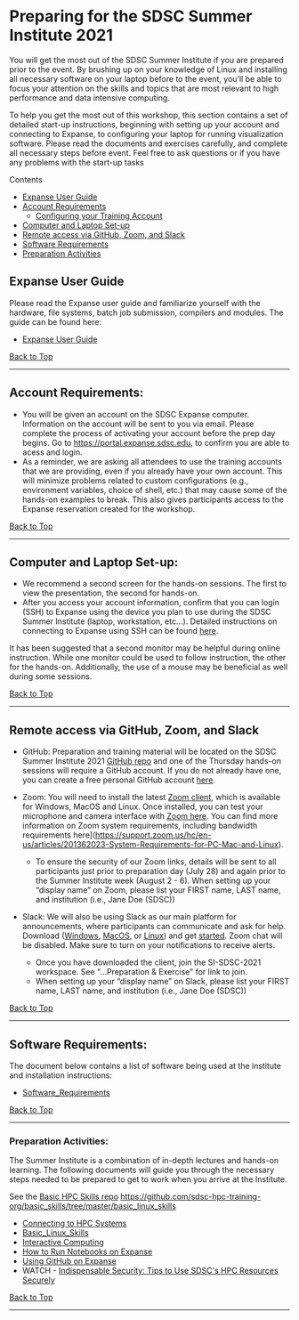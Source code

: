 # Preparing for the SDSC Summer Institute 2021
You will get the most out of the SDSC Summer Institute if you are prepared prior to the event. By brushing up on your knowledge of Linux and installing all necessary software on your laptop before to the event, you’ll be able to focus your attention on the skills and topics that are most relevant to high performance and data intensive computing.

To help you get the most out of this workshop, this section contains a set of detailed start-up instructions, beginning with setting up your account and connecting to Expanse, to configuring your laptop for running visualization software. Please read the documents and exercises carefully, and complete all necessary steps before event. Feel free to ask questions or if you have any problems with the start-up tasks

<a name="top">Contents
* [Expanse User Guide](#expanse-guide)
* [Account Requirements](#accounts)
   * [Configuring your Training Account](https://github.com/sdsc/sdsc-summer-institute-2021/blob/main/0_Preparation/training_account_configurations.md)
* [Computer and Laptop Set-up](#computer-req)
* [Remote access via GitHub, Zoom, and Slack](#remote)
* [Software Requirements](#software)
* [Preparation Activities](#prep-activities)

## Expanse User Guide <a name="expanse-guide"></a>
Please read the Expanse user guide and familiarize yourself with the hardware, file systems, batch job submission, compilers and modules. The guide can be found here:
* [Expanse User Guide](https://www.sdsc.edu/support/user_guides/expanse.html)

[Back to Top](#top)
<hr>

##  Account Requirements: <a name="accounts"></a>
* You will be given an account on the SDSC Expanse computer. Information on the account will be sent to you via email. Please complete the process of activating your account before the prep day begins. Go to https://portal.expanse.sdsc.edu, to confirm you are able to acess and login. 
* As a reminder, we are asking all attendees to use the training accounts that we are providing, even if you already have your own account. This will minimize problems related to custom configurations (e.g., environment variables, choice of shell, etc.) that may cause some of the hands-on examples to break. This also gives participants access to the Expanse reservation created for the workshop.

[Back to Top](#top)
<hr>

 ## Computer and Laptop Set-up: <a name="computer-req"></a>
* We recommend a second screen for the hands-on sessions. The first to view the presentation, the second for hands-on.
* After you access your account information, confirm that you can login (SSH) to Expanse using the device you plan to use during the SDSC Summer Institute (laptop, workstation, etc...).  Detailed instructions on connecting to Expanse using SSH can be found [here](https://github.com/sdsc-hpc-training-org/basic_skills/tree/master/connecting-to-hpc-systems).  

It has been suggested that a second monitor may be helpful during online instruction.  While one monitor could be used to follow instruction, the other for the hands-on.  Additionally, the use of a mouse may be beneficial as well during some sessions.

[Back to Top](#top)
<hr>

##  Remote access via GitHub, Zoom, and Slack <a name="remote"></a>
* GitHub:  Preparation and training material will be located on the SDSC Summer Institute 2021 [GitHub repo](https://github.com/sdsc/sdsc-summer-institute-2021) and one of the Thursday hands-on sessions will require a GitHub account. If you do not already have one, you can create a free personal GitHub account [here](https://docs.github.com/en/github/getting-started-with-github/signing-up-for-github/signing-up-for-a-new-github-account).   

* Zoom: You will need to install the latest [Zoom client](https://zoom.us/download), which is available for Windows, MacOS and Linux. Once installed, you can test your microphone and camera interface with [Zoom here](https://zoom.us/test). You can find more information on Zoom system requirements, including bandwidth requirements here](https://support.zoom.us/hc/en-us/articles/201362023-System-Requirements-for-PC-Mac-and-Linux). 
  * To ensure the security of our Zoom links, details will be sent to all participants just prior to preparation day (July 28) and again prior to the Summer Institute week (August 2 - 6).  When setting up your “display name” on Zoom, please list your FIRST name, LAST name, and institution (i.e., Jane Doe (SDSC)) 

* Slack: We will also be using Slack as our main platform for announcements, where participants can communicate and ask for help. Download ([Windows](https://slack.com/downloads/windows), [MacOS](https://slack.com/downloads/mac), or [Linux](https://slack.com/downloads/linux)) and get [started](https://slack.com/help/articles/218080037-Getting-started-for-new-Slack-users).  Zoom chat will be disabled. Make sure to turn on your notifications to receive alerts.
  * Once you have downloaded the client, join the SI-SDSC-2021 workspace. See "...Preparation & Exercise" for link to join.   
  * When setting up your “display name” on Slack, please list your FIRST name, LAST name, and institution (i.e., Jane Doe (SDSC)) 

[Back to Top](#top)
<hr>

## Software Requirements: <a name="software"></a>
The document below contains a list of software being used at the institute and installation instructions:
* [Software_Requirements](https://github.com/sdsc/sdsc-summer-institute-2021/blob/main/0_Preparation/software_requirements.md)

[Back to Top](#top)
<hr>

### Preparation Activities: <a name="prep-activities"></a>
The Summer Institute is a combination of in-depth lectures and hands-on learning. The following documents will guide you through the necessary steps needed to be prepared to get to work when you arrive at the Institute.

See the [Basic HPC Skills repo](https://github.com/sdsc-hpc-training-org/basic_skills)
https://github.com/sdsc-hpc-training-org/basic_skills/tree/master/basic_linux_skills

* [Connecting to HPC Systems](https://github.com/sdsc-hpc-training-org/hpc-security/blob/master/connecting-to-hpc-systems/connect-to-expanse.md)
* [Basic_Linux_Skills](https://github.com/sdsc/sdsc-summer-institute-2020/tree/master/0_Preparation/basic_linux_skills)
* [Interactive Computing](https://github.com/sdsc-hpc-training-org/basic_skills/tree/master/interactive_computing)
* [How to Run Notebooks on Expanse](https://hpc-training.sdsc.edu/notebooks-101/)
* [Using GitHub on Expanse](https://github.com/sdsc-hpc-training-org/basic_skills/tree/master/using_github)
* WATCH - [Indispensable Security: Tips to Use SDSC's HPC Resources Securely](https://education.sdsc.edu/training/interactive/202007_security_tips/index.php)

[Back to Top](#top)
<hr>
